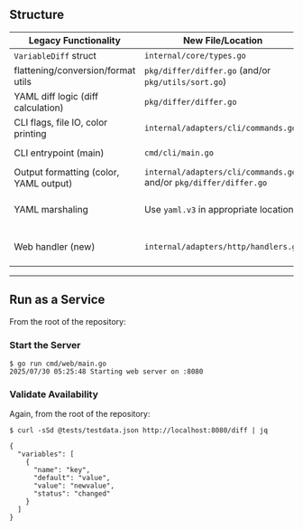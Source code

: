 
## Structure

| Legacy Functionality                    | New File/Location                                   | Notes                                                    |
|-----------------------------------------|-----------------------------------------------------|----------------------------------------------------------|
| `VariableDiff` struct                   | `internal/core/types.go`                            | Central domain type                                      |
| flattening/conversion/format utils      | `pkg/differ/differ.go` (and/or `pkg/utils/sort.go`) | Helpers for YAML, string formatting, etc                 |
| YAML diff logic (diff calculation)      | `pkg/differ/differ.go`                              | Business logic; returns list of `VariableDiff`           |
| CLI flags, file IO, color printing      | `internal/adapters/cli/commands.go`                 | CLI-specific, uses differ package                        |
| CLI entrypoint (main)                   | `cmd/cli/main.go`                                   | Only calls into `internal/adapters/cli`                  |
| Output formatting (color, YAML output)  | `internal/adapters/cli/commands.go` and/or `pkg/differ/differ.go` | If common, can live in differ; else put in CLI           |
| YAML marshaling                         | Use `yaml.v3` in appropriate locations              | Both CLI and web handlers can marshal output as needed   |
| Web handler (new)                       | `internal/adapters/http/handlers.go`                | Accepts POST, calls core differ, returns JSON or YAML    |

---

## Run as a Service

From the root of the repository:

### Start the Server
```shell
$ go run cmd/web/main.go
2025/07/30 05:25:48 Starting web server on :8080
```

### Validate Availability

Again, from the root of the repository:

```shell
$ curl -sSd @tests/testdata.json http://localhost:8080/diff | jq        

{
  "variables": [
    {
      "name": "key",
      "default": "value",
      "value": "newvalue",
      "status": "changed"
    }
  ]
}
```

